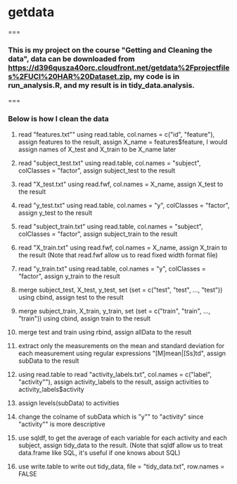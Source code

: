 # getdata
===
### This is my project on the course "Getting and Cleaning the data", data can be downloaded from https://d396qusza40orc.cloudfront.net/getdata%2Fprojectfiles%2FUCI%20HAR%20Dataset.zip, my code is in run_analysis.R, and my result is in tidy_data.analysis.  
===
### Below is how I clean the data

1. read "features.txt"" using read.table, col.names = c("id", "feature"), assign features to the result, assign X_name = features$feature, I would assign names of X_test and X_train to be X_name later

2. read "subject_test.txt" using read.table, col.names = "subject", colClasses = "factor", assign subject_test to the result
3. read "X_test.txt" using read.fwf, col.names = X_name, assign X_test to the result
4. read "y_test.txt" using read.table, col.names = "y", colClasses = "factor", assign y_test to the result

5. read "subject_train.txt" using read.table, col.names = "subject", colClasses = "factor", assign subject_train to the result
6. read "X_train.txt" using read.fwf, col.names = X_name, assign X_train to the result (Note that read.fwf allow us to read fixed width format file)
7. read "y_train.txt" using read.table, col.names = "y", colClasses = "factor", assign y_train to the result

8. merge subject_test, X_test, y_test, set (set = c("test", "test", ..., "test")) using cbind, assign test to the result
9. merge subject_train, X_train, y_train, set (set = c("train", "train", ..., "train")) using cbind, assign train to the result
10. merge test and train using rbind, assign allData to the result

11. extract only the measurements on the mean and standard deviation for each measurement using regular expressions "[M]mean|[Ss]td", assign subData to the result

12. using read.table to read "activity_labels.txt", col.names = c("label", "activity""), assign activity_labels to the result, assign activities to activity_labels$activity
13. assign levels(subData) to activities

14. change the colname of subData which is "y"" to "activity" since "activity"" is more descriptive

15. use sqldf, to get the average of each variable for each activity and each subject, assign tidy_data to the result. (Note that sqldf allow us to treat data.frame like SQL, it's useful if one knows about SQL)
16. use write.table to write out tidy_data, file = "tidy_data.txt", row.names = FALSE
